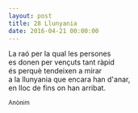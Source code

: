 ```yaml
---
layout: post
title: 28 Llunyania
date: 2016-04-21 00:00:00
---
```


La raó per la qual les persones<br />
es donen per vençuts tant ràpid<br />
és perquè tendeixen a mirar<br />
a la llunyania que encara han d'anar,<br />
en lloc de fins on han arribat.<br />

<small>Anònim</small>

